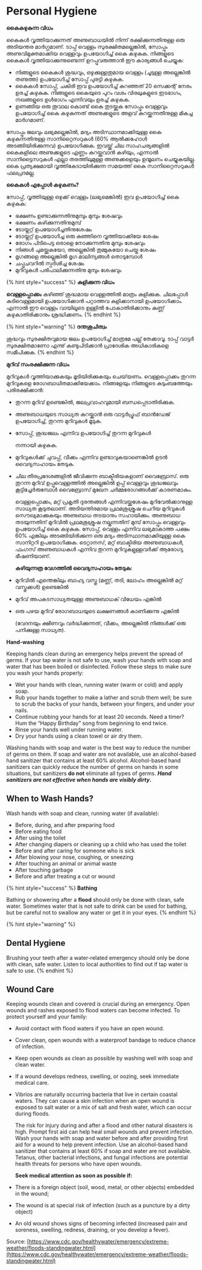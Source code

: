 # Personal Hygiene

**കൈകഴുകുന്ന വിധം**

കൈകൾ വൃത്തിയാക്കുന്നത് അണുബാധയിൽ നിന്ന് രക്ഷിക്കുന്നതിനുള്ള ഒരു അടിയന്തര മാർഗ്ഗമാണ്. ടാപ്പ് വെള്ളം സുരക്ഷിതമല്ലെങ്കിൽ, സോപ്പും അണുവിമുക്തമാക്കിയ വെള്ളവും ഉപയോഗിച്ച് കൈ കഴുകുക. നിങ്ങളുടെ കൈകൾ വൃത്തിയാക്കുന്നുണ്ടെന്ന് ഉറപ്പുവരുത്താൻ ഈ കാര്യങ്ങൾ ചെയ്യുക:

* നിങ്ങളുടെ കൈകൾ ശുദ്ധവും, ഒഴുക്കുള്ളതുമായ വെള്ളം \(ചൂടുള്ള അല്ലെങ്കിൽ തണുത്ത\) ഉപയോഗിച്ച് സോപ്പ് പുരട്ടി കഴുകുക.
* കൈകൾ സോപ്പ്, ചകിരി ഇവ ഉപയോഗിച്ച് കുറഞ്ഞത് 20 സെക്കന്റ് നേരം ഉരച്ച് കഴുകുക. നിങ്ങളുടെ കൈയുടെ പുറം വശം വിരലുകളുടെ ഇടഭാഗം, നഖങ്ങളുടെ ഉൾഭാഗം എന്നിവയും ഉരച്ച് കഴുകുക.
* ഉണങ്ങിയ ഒരു തൂവാല കൊണ്ട് കൈ തുടയ്ക്കുക സോപ്പും വെള്ളവും ഉപയോഗിച്ച് കൈ കഴുകുന്നത് അണുക്കളുടെ അളവ് കുറയ്ക്കുന്നതിനുള്ള മികച്ച മാർഗമാണ്.

സോപ്പും ജലവും ലഭ്യമല്ലെങ്കിൽ, മദ്യം അടിസ്ഥാനമാക്കിയുള്ള കൈ കഴുകുന്നതിനുള്ള സാനിറ്റൈസറുകൾ \(60% ആൽക്കഹോൾ അടങ്ങിയിരിക്കുന്നവ\) ഉപയോഗിക്കുക. ഇവയ്ക്ക് ചില സാഹചര്യങ്ങളിൽ കൈകളിലെ അണുക്കളുടെ എണ്ണം കുറയ്ക്കുവാൻ കഴിയും, എന്നാൽ സാനിട്ടൈസറുകൾ എല്ലാ തരത്തിലുമുള്ള അണുക്കളെയും ഉന്മൂലനം ചെയ്യുകയില്ല. കൈ പ്രത്യക്ഷമായി വൃത്തികേടായിരിക്കുന്ന സമയത്ത് കൈ സാനിറ്റൈസറുകൾ ഫലപ്രദമല്ല.

**കൈകൾ എപ്പോൾ കഴുകണം?**

സോപ്പ്, വൃത്തിയുള്ള ഒഴുക്ക് വെള്ളം \(ലഭ്യമെങ്കിൽ\) ഇവ ഉപയോഗിച്ച് കൈ കഴുകുക:

* ഭക്ഷണം ഉണ്ടാക്കുന്നതിനുമുമ്പും മുമ്പും ശേഷവും
* ഭക്ഷണം കഴിക്കുന്നതിനുമുമ്പ്
* ടോയ്ലറ്റ് ഉപയോഗിച്ചതിനുശേഷം
* ടോയ്ലറ്റ് ഉപയോഗിച്ച ഒരു കുഞ്ഞിനെ വൃത്തിയാക്കിയേ ശേഷം
* രോഗം പിടിപെട്ട ഒരാളെ നോക്കുന്നതിനു മുമ്പും ശേഷവും
* നിങ്ങൾ ചുമയ്ക്കുകയോ, അല്ലെങ്കിൽ തുമ്മുകയോ ചെയ്ത ശേഷം
* മൃഗങ്ങളെ അല്ലെങ്കിൽ മൃഗ മാലിന്യങ്ങൾ തൊടുമ്പോൾ
* ചപ്പുചവറിൽ സ്പർശിച്ച ശേഷം
* മുറിവുകൾ പരിപാലിക്കുന്നതിനു മുമ്പും ശേഷവും

{% hint style="success" %}
**കുളിക്കുന്ന വിധം**

**വെള്ളപ്പൊക്കം** കഴിഞ്ഞ് ശുദ്ധമായ വെള്ളത്തിൽ മാത്രം കുളിക്കുക. ചിലപ്പോൾ കുടിവെള്ളമായി ഉപയോഗിക്കാൻ പറ്റാത്തവ കുളിക്കാനായി ഉപയോഗിക്കാം. എന്നാൽ ഈ വെള്ളം വായിലൂടെ ഉള്ളിൽ പോകാതിരിക്കാനും കണ്ണ് കഴുകാതിരിക്കാനും ശ്രദ്ധിക്കണം.
{% endhint %}

{% hint style="warning" %}
**ദന്തശുചിത്വം**

ശുദ്ധവും സുരക്ഷിതവുമായ ജലം ഉപയോഗിച്ച് മാത്രമേ പല്ല് തേക്കാവൂ. ടാപ്പ് വാട്ടർ സുരക്ഷിതമാണോ എന്നു് കണ്ടുപിടിക്കാൻ പ്രാദേശിക അധികാരികളെ സമീപിക്കുക.
{% endhint %}

**മുറിവ് സംരക്ഷിക്കുന്ന വിധം**

മുറിവുകൾ വൃത്തിയാക്കുകയും മൂടിയിരിക്കുകയും ചെയ്‌യണം. വെള്ളപ്പൊക്കം തുറന്ന മുറിവുകളെ രോഗബാധിതമാക്കിയേക്കാം. നിങ്ങളേയും നിങ്ങളുടെ കുടുംബത്തേയും പരിരക്ഷിക്കാൻ:

* തുറന്ന മുറിവ് ഉണ്ടെങ്കിൽ, ജലപ്രവാഹവുമായി ബന്ധപ്പെടാതിരിക്കുക.
* അണുബാധയുടെ സാധ്യത കുറയ്ക്കാൻ ഒരു വാട്ടർപ്രൂഫ് ബാൻഡേജ് ഉപയോഗിച്ച്, തുറന്ന മുറിവുകൾ മൂടുക.
* സോപ്പ്, ശുദ്ധജലം എന്നിവ ഉപയോഗിച്ച് തുറന്ന മുറിവുകൾ

  നന്നായി കഴുകുക.

* മുറിവുകൾക്ക് ചുവപ്പ്, വീക്കം എന്നിവ ഉണ്ടാവുകയാണെങ്കിൽ ഉടൻ വൈദ്യസഹായം തേടുക.
* ചില തീരപ്രദേശങ്ങളിൽ ജീവിക്കുന്ന ബാക്ടീരിയകളാണ് വൈബ്രോസ്. ഒരു തുറന്ന മുറിവ് ഉപ്പുവെള്ളത്തിൽ അല്ലെങ്കിൽ ഉപ്പ് വെള്ളവും ശുദ്ധജലവും കൂട്ടിച്ചേർരുമ്പോൾ വൈബ്രോസ് മുഖേന ചർമ്മരോഗങ്ങൾക്ക് കാരണമാകും.

  വെള്ളപ്പൊക്കം, മറ്റ് പ്രകൃതി ദുരന്തങ്ങൾ എന്നിവയ്ക്കുശേഷം മുറിവേൽക്കാനുള്ള സാധ്യത കൂടുതലാണ്. അടിയന്തിരമായ പ്രഥമശുശ്രൂഷ ചെറിയ മുറിവുകൾ സൌഖ്യമാക്കുകയും അണുബാധ തടയാനും സഹായിക്കും. അണുബാധ തടയുന്നതിന് മുറിവിൽ പ്രഥമശുശ്രൂഷ നല്കുന്നതിന് മുമ്പ് സോപ്പും വെള്ളവും ഉപയോഗിച്ച് കൈ കഴുകുക. സോപ്പ്, വെള്ളം എന്നിവ ലഭ്യമാകാത്ത പക്ഷം 60% എങ്കിലും അടങ്ങിയിരിക്കുന്ന ഒരു മദ്യം അടിസ്ഥാനമാക്കിയുള്ള കൈ സാനിറ്ററി ഉപയോഗിക്കുക. ടെറ്റാനസ്, മറ്റ് ബാക്ടീരിയ അണുബാധകൾ, ഫംഗസ് അണുബാധകൾ എന്നിവ തുറന്ന മുറിവുകളുള്ളവർക്ക് ആരോഗ്യ ഭീഷണിയാണ്.

  **കഴിയുന്നത്ര വേഗത്തിൽ വൈദ്യസഹായം തേടുക:**

* മുറിവിൽ എന്തെങ്കിലും ബാഹ്യ വസ്തു \(മണ്ണ്, തടി, ലോഹം അല്ലെങ്കിൽ മറ്റ് വസ്തുക്കൾ\) ഉണ്ടെങ്കിൽ
* മുറിവ് അപകടസാധ്യതയുള്ള അണുബാധക് വിധേയം എങ്കിൽ
* ഒരു പഴയ മുറിവ് രോഗബാധയുടെ ലക്ഷണങ്ങൾ കാണിക്കുന്നു എങ്കിൽ

  \(വേദനയും ക്ഷീണവും വർദ്ധിക്കുന്നത്, വീക്കം, അല്ലെങ്കിൽ നിങ്ങൾക്ക് ഒരു പനിക്കുള്ള സാധ്യത\).

**Hand-washing**

Keeping hands clean during an emergency helps prevent the spread of germs. If your tap water is not safe to use, wash your hands with soap and water that has been boiled or disinfected. Follow these steps to make sure you wash your hands properly:

* Wet your hands with clean, running water \(warm or cold\) and apply soap.
* Rub your hands together to make a lather and scrub them well; be sure to scrub the backs of your hands, between your fingers, and under your nails.
* Continue rubbing your hands for at least 20 seconds. Need a timer? Hum the “Happy Birthday” song from beginning to end twice.
* Rinse your hands well under running water.
* Dry your hands using a clean towel or air dry them.

Washing hands with soap and water is the best way to reduce the number of germs on them. If soap and water are not available, use an alcohol-based hand sanitizer that contains at least 60% alcohol. Alcohol-based hand sanitizers can quickly reduce the number of germs on hands in some situations, but sanitizers **do not** eliminate all types of germs. _**Hand sanitizers are not effective when hands are visibly dirty**_**.**

## When to Wash Hands?

Wash hands with soap and clean, running water \(if available\):

* Before, during, and after preparing food
* Before eating food
* After using the toilet
* After changing diapers or cleaning up a child who has used the toilet
* Before and after caring for someone who is sick
* After blowing your nose, coughing, or sneezing
* After touching an animal or animal waste
* After touching garbage
* Before and after treating a cut or wound

{% hint style="success" %}
**Bathing**

Bathing or showering after a **flood** should only be done with clean, safe water. Sometimes water that is not safe to drink can be used for bathing, but be careful not to swallow any water or get it in your eyes.
{% endhint %}

{% hint style="warning" %}
## Dental Hygiene

Brushing your teeth after a water-related emergency should only be done with clean, safe water. Listen to local authorities to find out if tap water is safe to use.
{% endhint %}

## Wound Care

Keeping wounds clean and covered is crucial during an emergency. Open wounds and rashes exposed to flood waters can become infected. To protect yourself and your family:

* Avoid contact with flood waters if you have an open wound.
* Cover clean, open wounds with a waterproof bandage to reduce chance of infection.
* Keep open wounds as clean as possible by washing well with soap and clean water.
* If a wound develops redness, swelling, or oozing, seek immediate medical care.
* Vibrios are naturally occurring bacteria that live in certain coastal waters. They can cause a skin infection when an open wound is exposed to salt water or a mix of salt and fresh water, which can occur during floods.

  The risk for injury during and after a flood and other natural disasters is high. Prompt first aid can help heal small wounds and prevent infection. Wash your hands with soap and water before and after providing first aid for a wound to help prevent infection. Use an alcohol-based hand sanitizer that contains at least 60% if soap and water are not available. Tetanus, other bacterial infections, and fungal infections are potential health threats for persons who have open wounds.

  **Seek medical attention as soon as possible if:**

* There is a foreign object \(soil, wood, metal, or other objects\) embedded in the wound;
* The wound is at special risk of infection \(such as a puncture by a dirty object\)
* An old wound shows signs of becoming infected \(increased pain and soreness, swelling, redness, draining, or you develop a fever\).

Source: [https://www.cdc.gov/healthywater/emergency/extreme-weather/floods-standingwater.html](https://www.cdc.gov/healthywater/emergency/extreme-weather/floods-standingwater.html)

